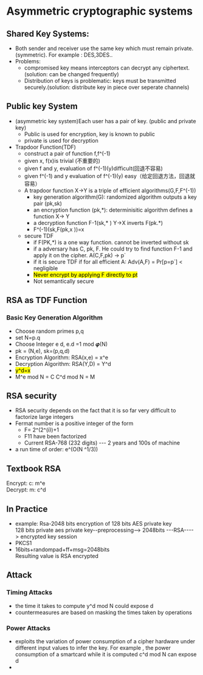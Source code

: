 # Asymmetric cryptographic systems

## Shared Key Systems: 

* Both sender and receiver use the same key which must remain private.(symmetric). For example : DES,3DES..
* Problems:
	* compromised key means interceptors can decrypt any ciphertext.(solution: can be changed frequently)
	* Distribution of keys is problematic: keys must be transmitted securely.(solution: distribute key in piece over seperate channels)

## Public key System

* (asymmetric key system)Each user has a pair of key. (public and private key)
	* Public is used for encryption, key is known to public
	* private is used for decryption 
* Trapdoor Function(TDF)
	* construct a pair of function f,f^(-1)
	* given x, f(x)is trivial (不重要的)
	* given f and y, evaluation of f^(-1)(y)difficult(回退不容易)
	* given f^(-1) and y evaluation of f^(-1)(y) easy（给定回退方法，回退就容易）
	* A trapdoor function X->Y is a triple of efficient algorithms(G,F,F^(-1))
		* key generation algorithm(G): randomized algorithm outputs a key pair (pk,sk)
		* an encryption function (pk,*): determinisitic algorithm defines a function X-> Y
		* a decryption function F-1(sk,* ) Y->X inverts F(pk.*)
		* F^(-1)(sk,F(pk,x ))=x
	* secure TDF
		* if F(PK,*) is a one way function. cannot be inverted without sk 
		* if a adversary has C, pk, F. He could try to find function F-1 and apply it on the cipher. A(C,F,pk) -> p`
		* if it is secure TDF if for all efficient A: Adv(A,F) = Pr[p=p`] < negligible
		* <mark> Never encrypt by applying F directly to pt </mark>
		* Not semantically secure

## RSA as TDF Function

### Basic Key Generation Algorithm

*  Choose random primes p,q
*  set N=p.q
*  Choose Integer e d, e.d =1 mod 𝝋(N)
*  pk = (N,e), sk=(p,q,d)
*  Encryption Algorithm: RSA(x,e) = x^e
*  Decryption Algorithm: RSA(Y,D) = Y^d
*  <mark>y^d=x</mark>
*  M^e mod N = C 	C^d mod N = M

## RSA security

* RSA security depends on the fact that it is so far very difficult to factorize large integers
* Fermat number is a positive integer of the form 
	* F= 2^(2^(i))+1
	* F11 have been factorized
	*  Current RSA-768 (232 digits) --- 2 years and 100s of machine
* a run time of order: e^(O(N ^1/3))

## Textbook RSA

Encrypt: c: m^e  
Decrypt: m: c^d

## In Practice

* example: Rsa-2048 bits encryption of 128 bits AES private key  
128 bits private aes private key--preprocessing--> 2048bits ---RSA----> encrypted key session
* PKCS1
* 16bits+randompad+ff+msg=2048bits  
Resulting value is RSA encrypted 

## Attack

### Timing Attacks
* the time it takes to compute y^d mod N could expose d 
* countermeasures are based on masking the times taken by operations 

### Power Attacks 
* exploits the variation of power consumption of a cipher hardware under different input values to infer the key. For example , the power consumption of a smartcard while it is computed c^d mod N can expose d
*  

























 